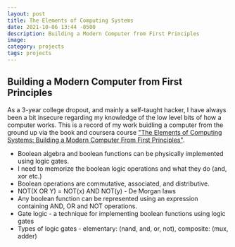 ```yaml
---
layout: post
title: The Elements of Computing Systems
date: 2021-10-06 13:44 -0500
description: Building a Modern Computer from First Principles
image: 
category: projects
tags: projects
---
```


## Building a Modern Computer from First Principles

As a 3-year college dropout, and mainly a self-taught hacker, I have always been
a bit insecure regarding my knowledge of the low level bits of how a computer works.
This is a record of my work buidling a computer from the ground up via the book
and coursera course <u>"The Elements of Computing Systems: Building a Modern Computer 
From First Principles"</u>.


- Boolean algebra and boolean functions can be physically implemented using logic gates.
- I need to memorize the boolean logic operations and what they do (and, xor etc.)
- Boolean operations are commutative, associated, and distributive.
- NOT(X OR Y) = NOT(x) AND NOT(y) - De Morgan laws
- Any boolean function can be represented using an expression containing AND, OR and NOT operations.
- Gate logic - a technique for implementing boolean functions using logic gates
- Types of logic gates - elementary: (nand, and, or, not), composite: (mux, adder)
